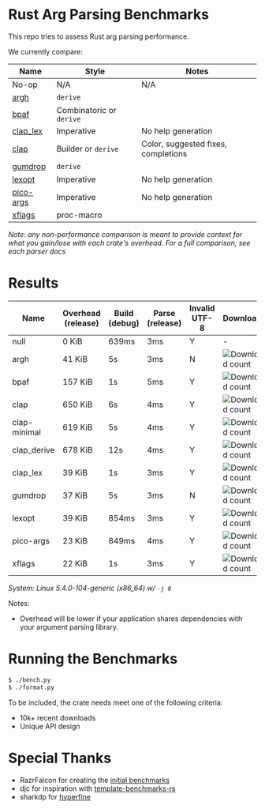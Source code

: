 # Rust Arg Parsing Benchmarks

This repo tries to assess Rust arg parsing performance.

We currently compare:

Name                                                 | Style                 | Notes
-----------------------------------------------------|-----------------------|------
No-op                                                | N/A                   | N/A
[argh](https://github.com/google/argh)               | `derive`              |
[bpaf](https://github.com/pacak/bpaf)                | Combinatoric or `derive` |
[clap_lex](https://github.com/clap-rs/clap)          | Imperative            | No help generation
[clap](https://github.com/clap-rs/clap)              | Builder or `derive`   | Color, suggested fixes, completions
[gumdrop](https://github.com/murarth/gumdrop)        | `derive`              |
[lexopt](https://github.com/blyxxyz/lexopt)          | Imperative            | No help generation
[pico-args](https://github.com/razrfalcon/pico-args) | Imperative            | No help generation
[xflags](https://github.com/matklad/xflags)          | proc-macro            |

*Note: any non-performance comparison is meant to provide context for what you
gain/lose with each crate's overhead.  For a full comparison, see each parser
docs*

# Results

Name | Overhead (release) | Build (debug) | Parse (release) | Invalid UTF-8 | Downloads | Version
-----|--------------------|---------------|-----------------|---------------|-----------|--------
null | 0 KiB | 639ms | 3ms | Y | - | -
argh | 41 KiB | 5s | 3ms | N | ![Download count](https://img.shields.io/crates/dr/argh) | v0.1.7
bpaf | 157 KiB | 1s | 5ms | Y | ![Download count](https://img.shields.io/crates/dr/bpaf) | v0.4.3
clap | 650 KiB | 6s | 4ms | Y | ![Download count](https://img.shields.io/crates/dr/clap) | v3.2.1
clap-minimal | 619 KiB | 5s | 4ms | Y | ![Download count](https://img.shields.io/crates/dr/clap) | v3.2.1
clap_derive | 678 KiB | 12s | 4ms | Y | ![Download count](https://img.shields.io/crates/dr/clap) | v3.2.1
clap_lex | 39 KiB | 1s | 3ms | Y | ![Download count](https://img.shields.io/crates/dr/clap_lex) | v0.2.2
gumdrop | 37 KiB | 5s | 3ms | N | ![Download count](https://img.shields.io/crates/dr/gumdrop) | v0.8.1
lexopt | 39 KiB | 854ms | 3ms | Y | ![Download count](https://img.shields.io/crates/dr/lexopt) | v0.2.0
pico-args | 23 KiB | 849ms | 4ms | Y | ![Download count](https://img.shields.io/crates/dr/pico-args) | v0.4.2
xflags | 22 KiB | 1s | 3ms | Y | ![Download count](https://img.shields.io/crates/dr/xflags) | v0.2.4

*System: Linux 5.4.0-104-generic (x86_64) w/ `-j 8`*

Notes:
- Overhead will be lower if your application shares dependencies with your argument parsing library.

# Running the Benchmarks

```bash
$ ./bench.py
$ ./format.py
```

To be included, the crate needs meet one of the following criteria:
- 10k+ recent downloads
- Unique API design

# Special Thanks

- RazrFalcon for creating the [initial benchmarks](https://github.com/RazrFalcon/pico-args)
- djc for inspiration with [template-benchmarks-rs](https://github.com/djc/template-benchmarks-rs)
- sharkdp for [hyperfine](https://github.com/sharkdp/hyperfine)
